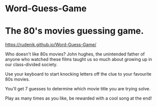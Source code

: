 # Word-Guess-Game
# The 80's movies guessing game. 
https://rudenik.github.io/Word-Guess-Game/

Who doesn't like 80s movies? John hughes, the unintended father of anyone who watched these films taught us so much about growing up in our class-divided society. 

Use your keyboard to start knocking letters off the clue to your favourite 80s movies. 

You'll get 7 guesses to determine which movie title you are trying solve. 

Play as many times as you like, be rewarded with a cool song at the end!
